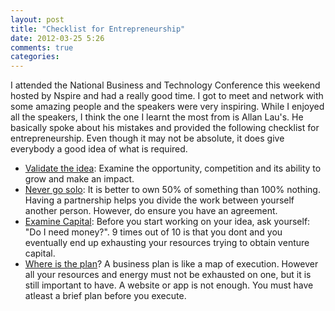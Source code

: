 ```yaml
---
layout: post
title: "Checklist for Entrepreneurship"
date: 2012-03-25 5:26
comments: true
categories: 
---
```

I attended the National Business and Technology Conference this weekend hosted by Nspire and had a really good time. I got to meet and network with some amazing people and the speakers were very inspiring. While I enjoyed all the speakers, I think the one I learnt the most from is Allan Lau's. He basically spoke about his mistakes and provided the following checklist for entrepreneurship. Even though it may not be absolute, it does give everybody a good idea of what is required.
<br/>
<ul>
    <li><u>Validate the idea</u>: Examine the opportunity, competition and its ability to grow and make an impact.</li>
    <li><u>Never go solo</u>: It is better to own 50% of something than 100% nothing. Having a partnership helps you divide the work between yourself another person. However, do ensure you have an agreement.</li>
    <li><u>Examine Capital</u>: Before you start working on your idea, ask yourself: "Do I need money?". 9 times out of 10 is that you dont and you eventually end up exhausting your resources trying to obtain venture capital.</li>
    <li><u>Where is the plan</u>? A business plan is like a map of execution. However all your resources and energy must not be exhausted on one, but it is still important to have. A website or app is not enough. You must have atleast a brief plan before you execute.</li>
 </ul>
